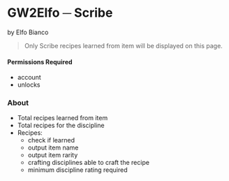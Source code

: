 # GW2Elfo ─ Scribe
by Elfo Bianco

> Only Scribe recipes learned from item will be displayed on this page.

#### Permissions Required
* account
* unlocks

### About
* Total recipes learned from item
* Total recipes for the discipline
* Recipes:
  * check if learned
  * output item name
  * output item rarity
  * crafting disciplines able to craft the recipe
  * minimum discipline rating required
